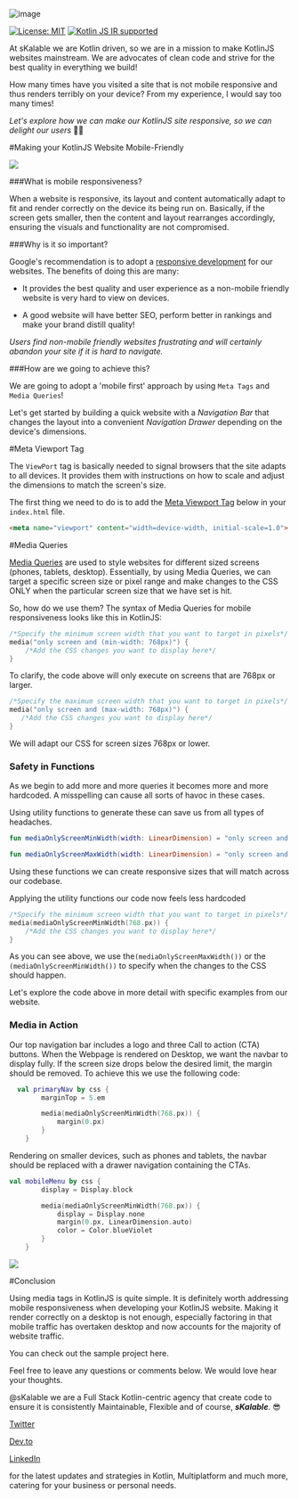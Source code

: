 ![image](https://storage.googleapis.com/skalable.appspot.com/logo.png)

[![License: MIT](https://img.shields.io/badge/License-MIT-yellow.svg)](LICENSE.txt)
[![Kotlin JS IR supported](https://img.shields.io/badge/Kotlin%2FJS-IR%20supported-yellow)](https://kotl.in/jsirsupported)

At sKalable we are Kotlin driven, so we are in a mission to make KotlinJS websites mainstream. We are advocates of clean code and strive for the best quality in everything we build! 

How many times have you visited a site that is not mobile responsive and thus renders terribly on your device? From my experience, I would say too many times! 

_Let's explore how we can make our KotlinJS site responsive, so we can delight our users_ 🙂😛

#Making your KotlinJS Website Mobile-Friendly

![](https://storage.googleapis.com/skalable.appspot.com/KotlinJS%20Mobile%20Responsive%20Website%20/KotlinJS%20Media.png)

###What is mobile responsiveness? 

When a website is responsive, its layout and content automatically adapt to fit and render correctly on the device its being run on. Basically, if the screen gets smaller, then the content and layout rearranges accordingly, ensuring the visuals and functionality are not compromised.

###Why is it so important?

 Google's recommendation is to adopt a [responsive development](https://developers.google.com/search/mobile-sites/mobile-seo/responsive-design) for our websites. The benefits of doing this are many:

- It provides the best quality and user experience as a non-mobile friendly website is very hard to view on devices.

- A good website will have better SEO, perform better in rankings and make your brand distill quality!

_Users find non-mobile friendly websites frustrating and will certainly abandon your site if it is hard to navigate._


###How are we going to achieve this?

We are going to adopt a 'mobile first' approach by using `Meta Tags` and `Media Queries`!

Let's get started by building a quick website with a _Navigation Bar_ that changes the layout into a convenient _Navigation Drawer_ depending on the device's dimensions.

#Meta Viewport Tag

The `ViewPort` tag is basically needed to signal browsers that the site adapts to all devices. It provides them with instructions on how to scale and adjust the dimensions to match the screen's size.

The first thing we need to do is to add the [Meta Viewport Tag](https://developers.google.com/search/mobile-sites/mobile-seo/responsive-design) below in your `index.html` file.

```html
<meta name="viewport" content="width=device-width, initial-scale=1.0">
```

#Media Queries

[Media Queries](https://www.w3schools.com/cssref/css3_pr_mediaquery.asp) are used to style websites for different sized screens (phones, tablets, desktop). Essentially, by using Media Queries, we can target a specific screen size or pixel range and make changes to the CSS ONLY when the particular screen size that we have set is hit. 

So, how do we use them? The syntax of Media Queries for mobile responsiveness looks like this in KotlinJS: 

```kotlin
/*Specify the minimum screen width that you want to target in pixels*/
media("only screen and (min-width: 768px)") {
    /*Add the CSS changes you want to display here*/
}
```
To clarify, the code above will only execute on screens that are 768px or larger. 

```kotlin
/*Specify the maximum screen width that you want to target in pixels*/
media("only screen and (max-width: 768px)") {
   /*Add the CSS changes you want to display here*/ 
}
```
We will adapt our CSS for screen sizes 768px or lower.

### Safety in Functions

As we begin to add more and more queries it becomes more and more hardcoded. A misspelling can cause all sorts of havoc in these cases.

Using utility functions to generate these can save us from all types of headaches.

```kotlin
fun mediaOnlyScreenMinWidth(width: LinearDimension) = "only screen and (min-width: ${width})"

fun mediaOnlyScreenMaxWidth(width: LinearDimension) = "only screen and (max-width: ${width})"
```

Using these functions we can create responsive sizes that will match across our codebase.

Applying the utility functions our code now feels less hardcoded

```kotlin
/*Specify the minimum screen width that you want to target in pixels*/
media(mediaOnlyScreenMinWidth(768.px)) {
    /*Add the CSS changes you want to display here*/
}
```

As you can see above, we use the`(mediaOnlyScreenMaxWidth())` or the `(mediaOnlyScreenMinWidth())` to specify when the changes to the CSS should happen. 

Let's explore the code above in more detail with specific examples from our website. 

### Media in Action

Our top navigation bar includes a logo and three Call to action (CTA) buttons. When the Webpage is rendered on Desktop, we want the navbar to display fully. If the screen size drops below the desired limit, the margin should be removed. To achieve this we use the following code: 

```kotlin
  val primaryNav by css {
        marginTop = 5.em

        media(mediaOnlyScreenMinWidth(768.px)) {
            margin(0.px)
        }
    }
```

Rendering on smaller devices, such as phones and tablets, the navbar should be replaced with a drawer navigation containing the CTAs.

````kotlin
val mobileMenu by css {
        display = Display.block

        media(mediaOnlyScreenMinWidth(768.px)) {
            display = Display.none
            margin(0.px, LinearDimension.auto)
            color = Color.blueViolet
        }
    }
````

![](https://storage.googleapis.com/skalable.appspot.com/KotlinJS%20Mobile%20Responsive%20Website%20/mobile-responsiveness.gif)

#Conclusion 

Using media tags in KotlinJS is quite simple. It is definitely worth addressing mobile responsiveness when developing your KotlinJS website.  Making it render correctly on a desktop is not enough, especially  factoring in that mobile traffic has overtaken desktop and now accounts for the majority of website traffic.

You can check out the sample project here.

Feel free to leave any questions or comments below. We would love hear your thoughts.

@sKalable we are a Full Stack Kotlin-centric agency that create code to ensure it is consistently Maintainable, Flexible and of course,  ***sKalable***. 😎

[Twitter](https://twitter.com/skalable_dev)

[Dev.to](https://dev.to/skalabledev)

[LinkedIn](https://www.linkedin.com/company/skalable-dev/)

for the latest updates and strategies in Kotlin, Multiplatform and much more, catering for your business or personal needs.